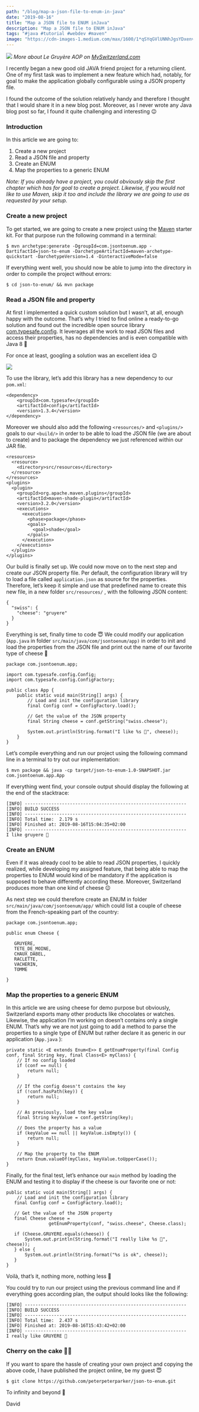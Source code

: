 ```yaml
---
path: "/blog/map-a-json-file-to-enum-in-java"
date: "2019-08-16"
title: "Map a JSON file to ENUM inJava"
description: "Map a JSON file to ENUM inJava"
tags: "#java #tutorial #webdev #maven"
image: "https://cdn-images-1.medium.com/max/1600/1*qSYqGVlUNNhJgsYDxenv9A.jpeg"
---
```


![](https://cdn-images-1.medium.com/max/1600/1*qSYqGVlUNNhJgsYDxenv9A.jpeg)
*More about Le Gruyère AOP on [MySwitzerland.com](https://www.myswitzerland.com/en-ch/experiences/food-wine/le-gruyere-aop/)*

I recently began a new good old JAVA friend  project for a returning client. One of my first task was to implement a new feature which had, notably, for goal to make the application globally configurable using a JSON property file.

I found the outcome of the solution relatively handy and therefore I thought that I would share it in a new blog post. Moreover, as I never wrote any Java blog post so far,  I found it quite challenging and interesting 😉

### Introduction

In this article we are going to:

1.  Create a new project
1.  Read a JSON file and property
1.  Create an ENUM
1.  Map the properties to a generic  ENUM

*Note: If you already have a project, you could obviously skip the first chapter which has for goal to create a project. Likewise, if you would not like to use Maven, skip it too and include the library we are going to use as requested by your setup.*

### Create a new project

To get started, we are going to create a new project using the [Maven](https://maven.apache.org) starter kit. For that purpose run the following command in a terminal:

```
$ mvn archetype:generate -DgroupId=com.jsontoenum.app -DartifactId=json-to-enum -DarchetypeArtifactId=maven-archetype-quickstart -DarchetypeVersion=1.4 -DinteractiveMode=false
```

If everything went well, you should now be able to jump into the directory in order to compile the project without errors:

```
$ cd json-to-enum/ && mvn package
```

### Read a JSON file and property

At first I implemented a quick custom solution but I wasn’t, at all, enough happy with the outcome. That’s why I tried to find online a ready-to-go solution and found out the incredible open source library [com.typesafe.config](https://github.com/lightbend/config). It leverages all the work to read JSON files and access their properties, has no dependencies and is even compatible with Java 8 🚀

For once at least, googling a solution was an excellent idea 😉

![](https://cdn-images-1.medium.com/max/1600/1*Q2m7fr30xL1yj3gNZIunNQ.jpeg)

To use the library, let’s add this library has a new dependency to our `pom.xml`:

```
<dependency>
    <groupId>com.typesafe</groupId>
    <artifactId>config</artifactId>
    <version>1.3.4</version>
</dependency>
```

Moreover we should also add the following `<resources/>` and `<plugins/>` goals to our `<build/>` in order to be able to load the JSON file (we are about to create) and to package the dependency we just referenced within our JAR file.

```
<resources>
  <resource>
    <directory>src/resources</directory>
  </resource>
</resources>
<plugins>
  <plugin>
    <groupId>org.apache.maven.plugins</groupId>
    <artifactId>maven-shade-plugin</artifactId>
    <version>3.2.0</version>
    <executions>
      <execution>
        <phase>package</phase>
        <goals>
          <goal>shade</goal>
        </goals>
      </execution>
    </executions>
  </plugin>
</plugins>
```

Our build is finally set up. We could now move on to the next step and create our JSON property file. Per default, the configuration library will try to load a file called `application.json` as source for the properties. Therefore, let’s keep it simple and use that predefined name to create this new file, in a new folder `src/resources/` , with the following JSON content:

```
{
  "swiss": {
    "cheese": "gruyere"
  }
}
```

Everything is set, finally time to code 😇 We could modify our application (`App.java` in folder `src/main/java/com/jsontoenum/app)` in order to init and load the properties from the JSON file and print out the name of our favorite type of cheese 🧀

```
package com.jsontoenum.app;

import com.typesafe.config.Config;
import com.typesafe.config.ConfigFactory;

public class App {
    public static void main(String[] args) {
        // Load and init the configuration library
        final Config conf = ConfigFactory.load();
        
        // Get the value of the JSON property
        final String cheese = conf.getString("swiss.cheese");
        
        System.out.println(String.format("I like %s 🧀", cheese));
    }
}
```

Let’s compile everything and run our project using the following command line in a terminal to try out our implementation:

```
$ mvn package && java -cp target/json-to-enum-1.0-SNAPSHOT.jar com.jsontoenum.app.App
```

If everything went find, your console output should display the following at the end of the stacktrace:

```
[INFO] -------------------------------------------------------------
[INFO] BUILD SUCCESS
[INFO] -------------------------------------------------------------
[INFO] Total time:  2.179 s
[INFO] Finished at: 2019-08-16T15:04:35+02:00
[INFO] -------------------------------------------------------------
I like gruyere 🧀
```

### Create an ENUM

Even if it was already cool to be able to read JSON properties, I quickly realized, while developing my assigned feature, that being able to map the properties to ENUM would kind of be mandatory if the application is supposed to behave differently according these. Moreover, Switzerland produces more than one kind of cheese 😉

As next step we could therefore create an ENUM in folder `src/main/java/com/jsontoenum/app/` which could list a couple of cheese from the French-speaking part of the country:

```
package com.jsontoenum.app;

public enum Cheese {

   GRUYERE,
   TETE_DE_MOINE,
   CHAUX_DABEL,
   RACLETTE,
   VACHERIN,
   TOMME

}
```

### Map the properties to a generic ENUM

In this article we are using cheese for demo purpose but obviously, Switzerland exports many other products like chocolates or watches. Likewise, the application I’m working on doesn’t contains only a single ENUM. That’s why we are not just going to add a method to parse the properties to a single type of ENUM but rather declare it as generic in our application (`App.java` ):

```
private static <E extends Enum<E>> E getEnumProperty(final Config conf, final String key, final Class<E> myClass) {
    // If no config loaded
    if (conf == null) {
        return null;
    }

    // If the config doesn't contains the key
    if (!conf.hasPath(key)) {
        return null;
    }

    // As previously, load the key value
    final String keyValue = conf.getString(key);

    // Does the property has a value
    if (keyValue == null || keyValue.isEmpty()) {
        return null;
    }

    // Map the property to the ENUM
    return Enum.valueOf(myClass, keyValue.toUpperCase());
}
```

Finally, for the final test, let’s enhance our `main` method by loading the ENUM and testing it to display if the cheese is our favorite one or not:

```
public static void main(String[] args) {
    // Load and init the configuration library
   final Config conf = ConfigFactory.load();

   // Get the value of the JSON property
   final Cheese cheese =
                getEnumProperty(conf, "swiss.cheese", Cheese.class);

   if (Cheese.GRUYERE.equals(cheese)) {
       System.out.println(String.format("I really like %s 🧀", cheese));
   } else {
       System.out.println(String.format("%s is ok", cheese));
   }
}
```

Voilà, that’s it, nothing more, nothing less 🎉 

You could try to run our project using the previous command line and if everything goes according plan, the output should looks like the following:

```
[INFO] -------------------------------------------------------------
[INFO] BUILD SUCCESS
[INFO] -------------------------------------------------------------
[INFO] Total time:  2.437 s
[INFO] Finished at: 2019-08-16T15:43:42+02:00
[INFO] -------------------------------------------------------------
I really like GRUYERE 🧀
```

### Cherry on the cake 🍒🎂

If you want to spare the hassle of creating your own project and copying the above code, I have published the project online, be my guest 😇

```
$ git clone https://github.com/peterpeterparker/json-to-enum.git
```

To infinity and beyond 🚀

David

